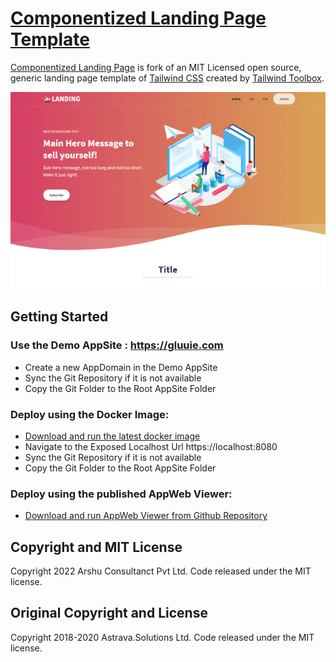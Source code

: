# [Componentized Landing Page Template](https://www.tailwindtoolbox.com/templates/landing-page)

[Componentized Landing Page](https://6598255785.gluuie.com) is fork of an MIT Licensed open source, generic landing page template of [Tailwind CSS](https://tailwindcss.com/) created by [Tailwind Toolbox](https://www.tailwindtoolbox.com/).

![Landing Page](landing-page.png)

## Getting Started

### Use the Demo AppSite : https://gluuie.com
* Create a new AppDomain in the Demo AppSite
* Sync the Git Repository if it is not available
* Copy the Git Folder to the Root AppSite Folder

### Deploy using the Docker Image:
* [Download and run the latest docker image](https://hub.docker.com/r/arshucs/appweb)
* Navigate to the Exposed Localhost Url https://localhost:8080
* Sync the Git Repository if it is not available
* Copy the Git Folder to the Root AppSite Folder

### Deploy using the published AppWeb Viewer:
* [Download and run AppWeb Viewer from Github Repository](https://github.com/Arshu/AssembleWebApps.git)

## Copyright and MIT License

Copyright 2022  Arshu Consultanct Pvt Ltd. Code released under the MIT license.

## Original Copyright and License

Copyright 2018-2020 Astrava.Solutions Ltd. Code released under the MIT license.

